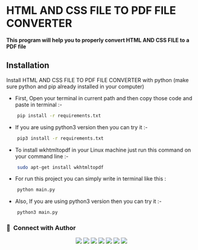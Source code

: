 # **HTML AND CSS FILE TO PDF FILE CONVERTER**

**This program will help you to properly convert HTML AND CSS FILE to a PDF file**


## Installation

Install HTML AND CSS FILE TO PDF FILE CONVERTER with python (make sure python and pip already installed in your computer)

* First, Open your terminal in current path and then copy those code and paste in terminal :-
```bash
    pip install -r requirements.txt
```
* If you are using python3 version then you can try it :-
```bash
    pip3 install -r requirements.txt
```
* To install wkhtmltopdf in your Linux machine just run this command on your command line :-
```bash
    sudo apt-get install wkhtmltopdf
```
* For run this project you can simply write in terminal like this :
```bash
    python main.py
```
* Also, If you are using python3 version then you can try it :-
```bash
    python3 main.py
```

### :link: &nbsp;Connect with Author

<p align="center">
<a href="https://www.buymeacoffee.com/mdminhaz2003"><img src="https://img.shields.io/badge/-Buy me a coffee-000000?style=for-the-badge&logo=buymeacoffee&logoColor=yellow"/></a>
<a href="https://www.youtube.com/easycoding2021/"><img src="https://img.shields.io/badge/-Easy Coding-FF0000?style=for-the-badge&logo=YouTube&logoColor=white"/></a>
<a href="https://www.facebook.com/mdminhaz2003/"><img src="https://img.shields.io/badge/-Md. Minhaz-3423A6?style=for-the-badge&logo=Facebook&logoColor=white"/></a>
<a href="https://www.linkedin.com/in/mdminhaz2003/"><img src="https://img.shields.io/badge/-Md. Minhaz-0077B5?style=for-the-badge&logo=Linkedin&logoColor=white"/></a>
<a href="mailto:mdm047767@gmail.com"><img src="https://img.shields.io/badge/-Mail-D14836?style=for-the-badge&logo=Gmail&logoColor=white"/></a>
<a href="https://instagram.com/mdminhaz2003/"><img src="https://img.shields.io/badge/-Md. Minhaz-E4405F?style=for-the-badge&logo=Instagram&logoColor=white"/></a>
<a href="https://twitter.com/easycoding2021/"><img src="https://img.shields.io/badge/-Easy Coding-1DA1F2?style=for-the-badge&logo=twitter&logoColor=white"/></a>
</p>